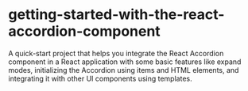 # getting-started-with-the-react-accordion-component
A quick-start project that helps you integrate the React Accordion component in a React application with some basic features like expand modes, initializing the Accordion using items and HTML elements, and integrating it with other UI components using templates.
